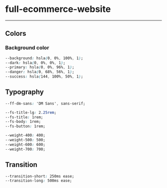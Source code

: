 # full-ecommerce-website

---

## Colors

### Background color

``` css
--background: hsla(0, 0%, 100%, 1);
--dark: hsla(0, 0%, 0%, 1);
--primary: hsla(0, 0%, 96%, 1);
--danger: hsla(0, 68%, 56%, 1);
--success: hsla(144, 100%, 50%, 1);
```


## Typography

``` css
--ff-dm-sans: 'DM Sans', sans-serif;

--fs-title-lg: 2.25rem;
--fs-title: 1rem;
--fs-body: 1rem;
--fs-button: 1rem;

--weight-400: 400;
--weight-500: 500;
--weight-600: 600;
--weight-700: 700;
```

## Transition

``` css
--transition-short: 250ms ease;
--transition-long: 500ms ease;
```
